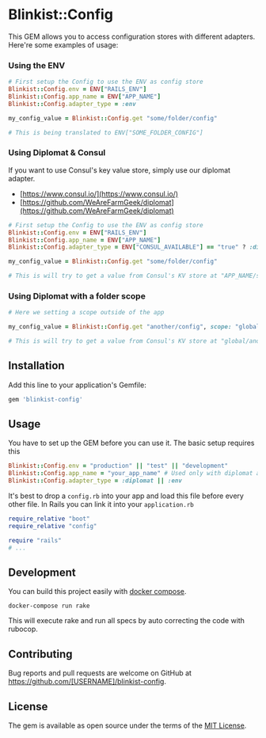 # Blinkist::Config

This GEM allows you to access configuration stores with different adapters. Here're some examples of usage:

### Using the ENV
```ruby
# First setup the Config to use the ENV as config store
Blinkist::Config.env = ENV["RAILS_ENV"]
Blinkist::Config.app_name = ENV["APP_NAME"]
Blinkist::Config.adapter_type = :env

my_config_value = Blinkist::Config.get "some/folder/config"

# This is being translated to ENV["SOME_FOLDER_CONFIG"]
```

### Using Diplomat & Consul

If you want to use Consul's key value store, simply use our diplomat adapter.

* [https://www.consul.io/](https://www.consul.io/)
* [https://github.com/WeAreFarmGeek/diplomat](https://github.com/WeAreFarmGeek/diplomat)


```ruby
# First setup the Config to use the ENV as config store
Blinkist::Config.env = ENV["RAILS_ENV"]
Blinkist::Config.app_name = ENV["APP_NAME"]
Blinkist::Config.adapter_type = ENV["CONSUL_AVAILABLE"] == "true" ? :diplomat : :env

my_config_value = Blinkist::Config.get "some/folder/config"

# This is will try to get a value from Consul's KV store at "APP_NAME/some/folder/config"
```

### Using Diplomat with a folder scope
```ruby
# Here we setting a scope outside of the app

my_config_value = Blinkist::Config.get "another/config", scope: "global"

# This is will try to get a value from Consul's KV store at "global/another/config"
```


## Installation

Add this line to your application's Gemfile:

```ruby
gem 'blinkist-config'
```

## Usage

You have to set up the GEM before you can use it. The basic setup requires this

```ruby
Blinkist::Config.env = "production" || "test" || "development"
Blinkist::Config.app_name = "your_app_name" # Used only with diplomat adapter
Blinkist::Config.adapter_type = :diplomat || :env
```

It's best to drop a `config.rb` into your app and load this file before every other file. In Rails you can link it into your `application.rb`

```ruby
require_relative "boot"
require_relative "config"

require "rails"
# ...
```

## Development

You can build this project easily with [docker compose](https://docs.docker.com/compose/).

```
docker-compose run rake
```

This will execute rake and run all specs by auto correcting the code with rubocop.

## Contributing

Bug reports and pull requests are welcome on GitHub at https://github.com/[USERNAME]/blinkist-config.


## License

The gem is available as open source under the terms of the [MIT License](http://opensource.org/licenses/MIT).

